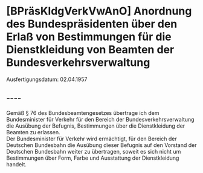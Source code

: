 # [BPräsKldgVerkVwAnO] Anordnung des Bundespräsidenten über den Erlaß von Bestimmungen für die Dienstkleidung von Beamten der Bundesverkehrsverwaltung

Ausfertigungsdatum: 02.04.1957

 

## ----

Gemäß § 76 des Bundesbeamtengesetzes übertrage ich dem Bundesminister für Verkehr für den Bereich der Bundesverkehrsverwaltung die Ausübung der Befugnis, Bestimmungen über die Dienstkleidung der Beamten zu erlassen.  
Der Bundesminister für Verkehr wird ermächtigt, für den Bereich der Deutschen Bundesbahn die Ausübung dieser Befugnis auf den Vorstand der Deutschen Bundesbahn weiter zu übertragen, soweit es sich nicht um Bestimmungen über Form, Farbe und Ausstattung der Dienstkleidung handelt.
